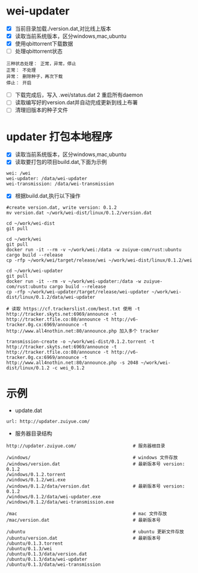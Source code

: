 # wei-updater

- [x] 当前目录加载./version.dat,对比线上版本
- [x] 读取当前系统版本，区分windows,mac,ubuntu
- [x] 使用qbittorrent下载数据
- [ ] 处理qbittorrent状态
````
三种状态处理： 正常，异常，停止
正常： 不处理
异常： 删除种子，再次下载
停止： 开启
````

- [ ] 下载完成后，写入 .wei/status.dat 2 重启所有daemon
- [ ] 读取编写好的version.dat并自动完成更新到线上布署
- [ ] 清理旧版本的种子文件

# updater 打包本地程序

- [x] 读取当前系统版本，区分windows,mac,ubuntu
- [x] 读取要打包的项目build.dat,下面为示例
````
wei: /wei
wei-updater: /data/wei-updater
wei-transmission: /data/wei-transmission
````
- [x] 根据build.dat,执行以下操作
````
#create version.dat, write version: 0.1.2
mv version.dat ~/work/wei-dist/linux/0.1.2/version.dat

cd ~/work/wei-dist
git pull

cd ~/work/wei
git pull
docker run -it --rm -v ~/work/wei:/data -w zuiyue-com/rust:ubuntu cargo build --release
cp -rfp ~/work/wei/target/release/wei ~/work/wei-dist/linux/0.1.2/wei

cd ~/work/wei-updater
git pull
docker run -it --rm -v ~/work/wei-updater:/data -w zuiyue-com/rust:ubuntu cargo build --release
cp -rfp ~/work/wei-updater/target/release/wei-updater ~/work/wei-dist/linux/0.1.2/data/wei-updater

# 读取 https://cf.trackerslist.com/best.txt 使用 -t http://tracker.skyts.net:6969/announce -t http://tracker.tfile.co:80/announce -t http://v6-tracker.0g.cx:6969/announce -t http://www.all4nothin.net:80/announce.php 加入多个 tracker

transmission-create -o ~/work/wei-dist/0.1.2.torrent -t http://tracker.skyts.net:6969/announce -t http://tracker.tfile.co:80/announce -t http://v6-tracker.0g.cx:6969/announce -t http://www.all4nothin.net:80/announce.php -s 2048 ~/work/wei-dist/linux/0.1.2 -c wei_0.1.2
````

# 示例

- update.dat

````
url: http://updater.zuiyue.com/
````

- 服务器目录结构

````
http://updater.zuiyue.com/                     # 服务器根目录

/windows/                                      # windows 文件存放
/windows/version.dat                           # 最新版本号 version: 0.1.2
/windows/0.1.2.torrent
/windows/0.1.2/wei.exe
/windows/0.1.2/data/version.dat                # 最新版本号 version: 0.1.2
/windows/0.1.2/data/wei-updater.exe
/windows/0.1.2/data/wei-transmission.exe

/mac                                           # mac 文件存放
/mac/version.dat                               # 最新版本号

/ubuntu                                        # ubuntu 更新文件存放
/ubuntu/version.dat                            # 最新版本号
/ubuntu/0.1.3.torrent
/ubuntu/0.1.3/wei
/ubuntu/0.1.3/data/version.dat
/ubuntu/0.1.3/data/wei-updater
/ubuntu/0.1.3/data/wei-transmission
````
